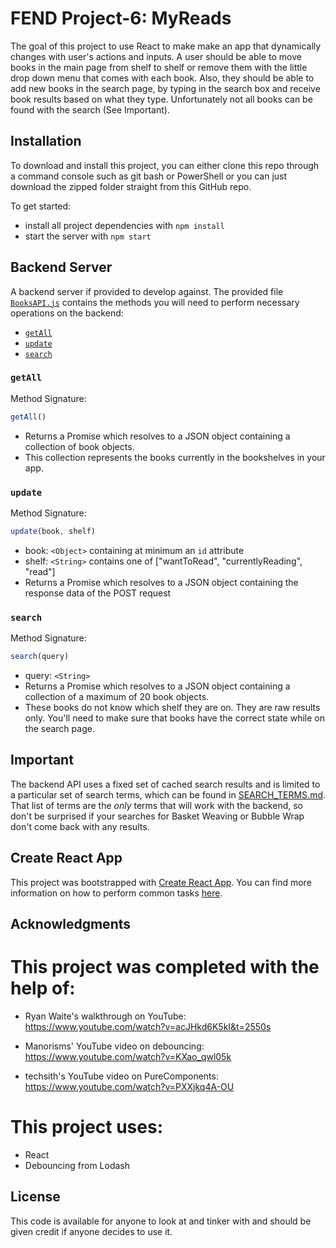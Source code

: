 # FEND Project-6: MyReads
The goal of this project to use React to make make an app that dynamically changes with user's actions and inputs. A user should be able to move books in the main page from shelf to shelf or remove them with the little drop down menu that comes with each book. Also, they should be able to add new books in the search page, by typing in the search box and receive book results based on what they type. Unfortunately not all books can be found with the search (See Important).

## Installation

To download and install this project, you can either clone this repo through a command console such as git bash or PowerShell or you can just download the zipped folder straight from this GitHub repo.

To get started:

* install all project dependencies with `npm install`
* start the server with `npm start`

## Backend Server

A backend server if provided to develop against. The provided file [`BooksAPI.js`](src/BooksAPI.js) contains the methods you will need to perform necessary operations on the backend:

* [`getAll`](#getall)
* [`update`](#update)
* [`search`](#search)

### `getAll`

Method Signature:

```js
getAll()
```

* Returns a Promise which resolves to a JSON object containing a collection of book objects.
* This collection represents the books currently in the bookshelves in your app.

### `update`

Method Signature:

```js
update(book, shelf)
```

* book: `<Object>` containing at minimum an `id` attribute
* shelf: `<String>` contains one of ["wantToRead", "currentlyReading", "read"]  
* Returns a Promise which resolves to a JSON object containing the response data of the POST request

### `search`

Method Signature:

```js
search(query)
```

* query: `<String>`
* Returns a Promise which resolves to a JSON object containing a collection of a maximum of 20 book objects.
* These books do not know which shelf they are on. They are raw results only. You'll need to make sure that books have the correct state while on the search page.

## Important
The backend API uses a fixed set of cached search results and is limited to a particular set of search terms, which can be found in [SEARCH_TERMS.md](SEARCH_TERMS.md). That list of terms are the _only_ terms that will work with the backend, so don't be surprised if your searches for Basket Weaving or Bubble Wrap don't come back with any results.

## Create React App

This project was bootstrapped with [Create React App](https://github.com/facebookincubator/create-react-app). You can find more information on how to perform common tasks [here](https://github.com/facebookincubator/create-react-app/blob/master/packages/react-scripts/template/README.md).

## Acknowledgments

# This project was completed with the help of:

- Ryan Waite's walkthrough on YouTube: https://www.youtube.com/watch?v=acJHkd6K5kI&t=2550s

- Manorisms' YouTube video on debouncing: https://www.youtube.com/watch?v=KXao_qwl05k

- techsith's YouTube video on PureComponents: https://www.youtube.com/watch?v=PXXjkq4A-OU

# This project uses:

- React
- Debouncing from Lodash

## License

This code is available for anyone to look at and tinker with and should be given credit if anyone decides to use it.
